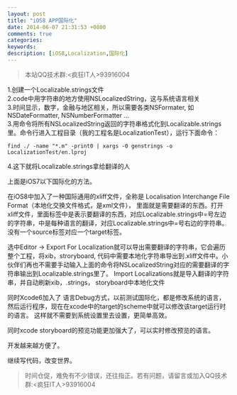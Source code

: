 ```yaml
---
layout: post
title: "iOS8 APP国际化"
date: 2014-06-07 21:31:53 +0800
comments: true
categories: 
keywords: 
description: [iOS8,Localization,国际化]
---
```

>本站QQ技术群:<疯狂IT人>93916004

1.创建一个Localizable.strings文件 <br>
2.code中用字符串的地方使用NSLocalizedString，这与系统语言相关 <br>
3.时间显示，数字，金融与地区相关，所以需要各类NSFormater, 如NSDateFormatter, NSNumberFormatter ... <br>
3.用命令将所有NSLocalizedString返回的字符串格式化到Localizable.strings里。命令行进入工程目录（我的工程名是LocalizationTest），运行下面命令：<br>

```
find ./ -name "*.m" -print0 | xargs -0 genstrings -o LocalizationTest/en.lproj
```

4.这下就将Localizable.strings拿给翻译的人 <br>

上面是iOS7以下国际化的方法。

在iOS8中加入了一种国际通用的xliff文件，全称是 Localisation Interchange File Format（本地化交换文件格式，是xml文件）， 里面就是需要翻译的东西。打开xliff文件，里面<source></source>标签中是表示要翻译的东西，对应Localizable.strings中=号左边的字符串，<target></target>中是每种语言的翻译，对应Localizable.strings中=号右边的字符串。没有一个source标签对应一个target标签。

选中Editor -> Export For Localization就可以导出需要翻译的字符串，它会遍历整个工程，将xib，stroryboard, 代码中需要本地化字符串导出到.xliff文件中。小伙伴们再也不需要手动输入上面的命令将NSLocalizedString对应的需要翻译的字符串输出到Localizable.strings里了。 Import Localizations就是导入翻译的字符串，并自动刷新xib，.strings， storyboard中本地化文件 <br>

同时Xcode6加入了 语言Debug方式，以前测试国际化，都是修改系统的语言，然后运行程序，现在在xcode中的target的scheme中就可以修改该target运行时的语言。  这样就不需要到系统设置里去设置，更简单高效。<br>

同时xcode storyboard的预览功能更加强大了，可以实时修改预览的语言。<br>


开发越来越方便了。<br>

继续写代码，改变世界。<br>

>时间仓促，难免有不少错误，还往指正。若有问题，请留言或加入QQ技术群:<疯狂IT人>93916004